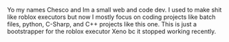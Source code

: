 Yo my names Chesco and Im a small web and code dev. I used to make shit like roblox executors but now I mostly focus on coding projects like batch files, python, C-Sharp, and C++ projects like this one. This is just a bootstrapper for the roblox executor Xeno bc it stopped working recently.
